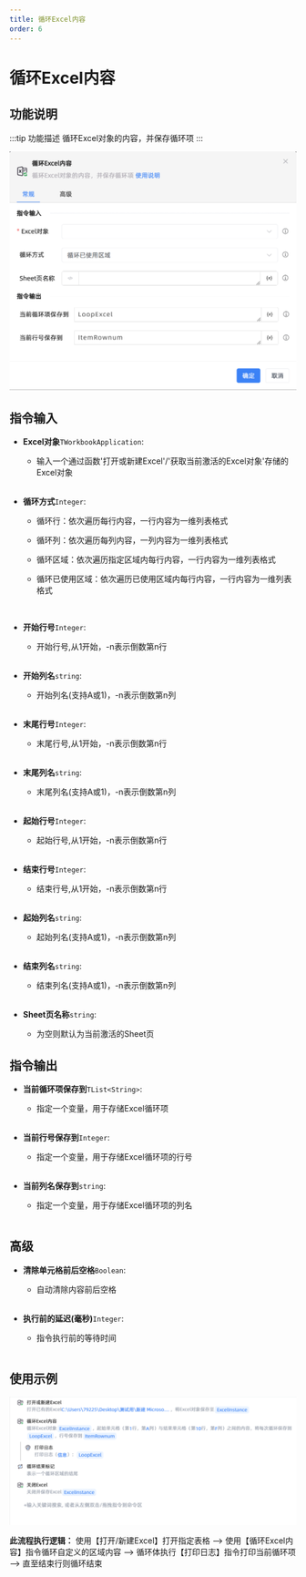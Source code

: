 ```yaml
---
title: 循环Excel内容
order: 6
---
```


# 循环Excel内容

## 功能说明

:::tip 功能描述
循环Excel对象的内容，并保存循环项
:::

![循环Excel内容](../../../assets/循环Excel内容_command.png)

## 指令输入

- **Excel对象**`TWorkbookApplication`: 
    - 输入一个通过函数'打开或新建Excel'/'获取当前激活的Excel对象'存储的Excel对象

    <br>

- **循环方式**`Integer`: 
    - 循环行：依次遍历每行内容，一行内容为一维列表格式

    - 循环列：依次遍历每列内容，一列内容为一维列表格式

    - 循环区域：依次遍历指定区域内每行内容，一行内容为一维列表格式

    - 循环已使用区域：依次遍历已使用区域内每行内容，一行内容为一维列表格式
    
    <br>

- **开始行号**`Integer`: 
    - 开始行号,从1开始，-n表示倒数第n行

    <br>

- **开始列名**`string`: 
    - 开始列名(支持A或1)，-n表示倒数第n列

    <br>

- **末尾行号**`Integer`: 
    - 末尾行号,从1开始，-n表示倒数第n行

    <br>

- **末尾列名**`string`: 
    - 末尾列名(支持A或1)，-n表示倒数第n列

    <br>

- **起始行号**`Integer`: 
    - 起始行号,从1开始，-n表示倒数第n行

    <br>

- **结束行号**`Integer`: 
    - 结束行号,从1开始，-n表示倒数第n行

    <br>

- **起始列名**`string`: 
    - 起始列名(支持A或1)，-n表示倒数第n列

    <br>

- **结束列名**`string`: 
    - 结束列名(支持A或1)，-n表示倒数第n列

    <br>

- **Sheet页名称**`string`: 
    - 为空则默认为当前激活的Sheet页


## 指令输出

- **当前循环项保存到**`TList<String>`: 
    - 指定一个变量，用于存储Excel循环项

    <br>

- **当前行号保存到**`Integer`: 
    - 指定一个变量，用于存储Excel循环项的行号

    <br>

- **当前列名保存到**`string`: 
    - 指定一个变量，用于存储Excel循环项的列名

    <br>

## 高级

- **清除单元格前后空格**`Boolean`: 
    - 自动清除内容前后空格
    
    <br>

- **执行前的延迟(毫秒)**`Integer`: 
    - 指令执行前的等待时间

    <br>



## 使用示例
![alt text](<assets/Cycle through Excel content/image.png>)

**此流程执行逻辑：** 使用【打开/新建Excel】打开指定表格 --> 使用【循环Excel内容】指令循环自定义的区域内容 --> 循环体执行【打印日志】指令打印当前循环项 --> 直至结束行则循环结束

